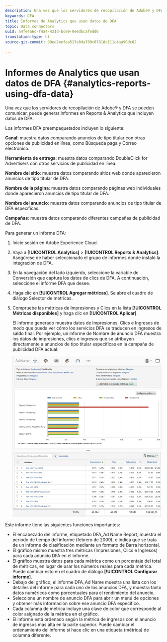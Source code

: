 ```yaml
---
description: Una vez que los servidores de recopilación de Adobe® y DFA se pueden comunicar, puede generar informes en Reports & Analytics que incluyen datos de DFA.
keywords: DFA
title: Informes de Analytics que usan datos de DFA
topic: Data connectors
uuid: a4fe4a6c-f4a4-431d-bce9-9eedbcafedd6
translation-type: ht
source-git-commit: 99ee24efaa517e8da700c67818c111c4aa90dc02

---
```



# Informes de Analytics que usan datos de DFA {#analytics-reports-using-dfa-data}

Una vez que los servidores de recopilación de Adobe® y DFA se pueden comunicar, puede generar informes en Reports &amp; Analytics que incluyen datos de DFA.

Los informes DFA preempaquetados incluyen lo siguiente:

**Canal**: muestra datos comparando anuncios de tipo titular con otras opciones de publicidad en línea, como Búsqueda paga y Correo electrónico.

**Herramienta de entrega**: muestra datos comparando DoubleClick for Advertisers con otros servicios de publicidad en línea.

**Nombre del sitio**: muestra datos comparando sitios web donde aparecieron anuncios de tipo titular de DFA.

**Nombre de la página**: muestra datos comparando páginas web individuales donde aparecieron anuncios de tipo titular de DFA.

**Nombre del anuncio**: muestra datos comparando anuncios de tipo titular de DFA específicas.

**Campañas**: muestra datos comparando diferentes campañas de publicidad de DFA.

Para generar un informe DFA:

1. Inicie sesión en Adobe Experience Cloud.
1. Vaya a **[!UICONTROL Analytics]** > **[!UICONTROL Reports &amp; Analytics]**. Asegúrese de haber seleccionado el grupo de informes donde instaló la integración de DFA.

1. En la navegación del lado izquierdo, seleccione la variable de Conversión que captura los datos de clics de DFA. A continuación, seleccione el informe DFA que desee.
1. Haga clic en **[!UICONTROL Agregar métricas]**. Se abre el cuadro de diálogo Selector de métricas.
1. Compruebe las métricas de Impresiones y Clics en la lista **[!UICONTROL Métricas disponibles]** y haga clic en **[!UICONTROL Aplicar]**.

   El informe generado muestra datos de Impresiones, Clics e Ingresos de modo que pueda ver cómo los servicios DFA se traducen en ingresos de saldo final.
Por ejemplo, un informe de Nombre de anuncio DFA muestra los datos de impresiones, clics e ingresos que se atribuyen directamente a anuncios de tipo titular específicas en la campaña de publicidad DFA actual:

   ![](assets/DFA_ad_name_report-sc15.png)

Este informe tiene las siguientes funciones importantes:

* El encabezado del informe, etiquetado DFA_Ad Name Report, muestra el período de tiempo del informe (febrero de 2009), e indica que se trata de un informe de clasificación mediante un formato de Barra horizontal.
* El gráfico mismo muestra tres métricas (Impresiones, Clics e Ingresos) para cada anuncio DFA en el informe.
* El gráfico muestra datos para cada métrica como un porcentaje del total de métricas, en lugar de usar los números reales para cada métrica. Puede cambiar esto en el cuadro de diálogo **[!UICONTROL Configurar informe]**.
* Debajo del gráfico, el informe DFA_Ad Name muestra una lista con los detalles del informe para cada uno de los anuncios DFA, y muestra tanto datos numéricos como porcentuales para el rendimiento del anuncio.
* Seleccione un nombre de anuncio DFA para abrir un menú de opciones y obtener más información sobre ese anuncio DFA específico.
* Cada columna de métrica incluye una clave de color que corresponde al color asignado de la métrica en el gráfico.
* El informe está ordenado según la métrica de ingresos con el anuncio de ingresos más alta en la parte superior. Puede cambiar el ordenamiento del informe si hace clic en una etiqueta (métrica) de columna diferente.
